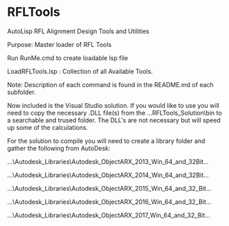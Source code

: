 # RFLTools

AutoLisp RFL Alignment Design Tools and Utilities

Purpose:  Master loader of RFL Tools

Run RunMe.cmd to create loadable lsp file

LoadRFLTools.lsp : Collection of all Available Tools.

Note:  Description of each command is found in the README.md of each subfolder.

Now included is the Visual Studio solution.  If you would like to use you will need to copy the necessary .DLL file(s) from the ...RFLTools_Solution\bin to a searchable and trused folder.  The DLL's are not necessary but will speed up some of the calculations. 

For the solution to compile you will need to create a library folder and gather the following from AutoDesk:

...\Autodesk_Libraries\Autodesk_ObjectARX_2013_Win_64_and_32Bit\...

...\Autodesk_Libraries\Autodesk_ObjectARX_2014_Win_64_and_32Bit\...

...\Autodesk_Libraries\Autodesk_ObjectARX_2015_Win_64_and_32_Bit\...

...\Autodesk_Libraries\Autodesk_ObjectARX_2016_Win_64_and_32_Bit\...

...\Autodesk_Libraries\Autodesk_ObjectARX_2017_Win_64_and_32_Bit\...
